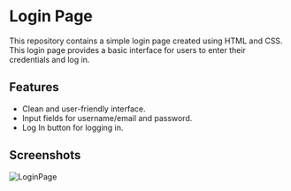 # Login Page 

This repository contains a simple login page created using HTML and CSS. This login page provides a basic interface for users to enter their credentials and log in.

## Features

- Clean and user-friendly interface.
- Input fields for username/email and password.
- Log In button for logging in.
  
## Screenshots
![LoginPage](https://github.com/rajeshkumarmbr/shivaniwork/assets/100369490/f51c735c-5e20-4c89-aad5-55f7d4ee8dec)
